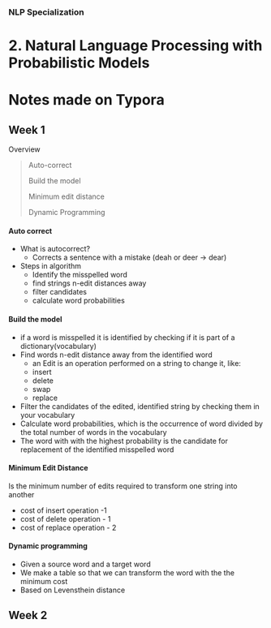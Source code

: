 ### NLP Specialization 

# 2. Natural Language Processing with Probabilistic Models

# Notes made on Typora

## Week 1

Overview

>Auto-correct
>
>Build the model
>
>Minimum edit distance
>
>Dynamic Programming

####  Auto correct

* What is autocorrect?
  * Corrects a sentence with a mistake (deah or deer -> dear)
* Steps in algorithm
  * Identify the misspelled word
  * find strings n-edit distances away
  * filter candidates
  * calculate word probabilities 

#### Build the model

* if a word is misspelled it is identified by checking if it is part of a dictionary(vocabulary) 
* Find words n-edit distance away from the identified word
  * an Edit is an operation performed on a string to change it, like:
  * insert
  * delete
  * swap
  * replace
* Filter the candidates of the edited, identified string  by checking them in your vocabulary
* Calculate word probabilities, which is the occurrence of word divided by the total number of words in the vocabulary
* The word with with the highest probability is the candidate for replacement of the identified misspelled word

#### Minimum Edit Distance

Is the minimum number of edits required to transform one string into another

* cost of insert operation -1 
* cost of delete operation - 1
* cost of replace operation - 2

#### Dynamic programming

* Given a source word and a target word
* We make a table so that we can transform the word with the the minimum cost
* Based on Levensthein distance

## Week 2

